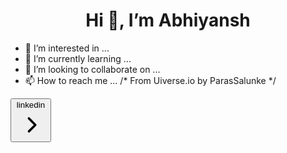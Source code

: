 <img align="" src="" alt="">

<h1 align="center">Hi 👋, I’m Abhiyansh</h1>



- 👀 I’m interested in ...
- 🌱 I’m currently learning ...
- 💞️ I’m looking to collaborate on ...
- 📫 How to reach me ...
/* From Uiverse.io by ParasSalunke */ 
<div class="flex items-center justify-center h-screen">
  <div class="relative group">
    <button
      class="relative inline-block p-px font-semibold leading-6 text-white bg-gray-800 shadow-2xl cursor-pointer rounded-xl shadow-zinc-900 transition-transform duration-300 ease-in-out hover:scale-105 active:scale-95"
    >
      <span
        class="absolute inset-0 rounded-xl bg-gradient-to-r from-teal-400 via-blue-500 to-purple-500 p-[2px] opacity-0 transition-opacity duration-500 group-hover:opacity-100"
      ></span>
      <span class="relative z-10 block px-6 py-3 rounded-xl bg-gray-950">
        <div class="relative z-10 flex items-center space-x-2">
          <span class="transition-all duration-500 group-hover:translate-x-1"
            >linkedin</span
          >
          <svg
            class="w-6 h-6 transition-transform duration-500 group-hover:translate-x-1"
            data-slot="icon"
            aria-hidden="true"
            fill="currentColor"
            viewBox="0 0 20 20"
            xmlns="http://www.w3.org/2000/svg"
          >
            <path
              clip-rule="evenodd"
              d="M8.22 5.22a.75.75 0 0 1 1.06 0l4.25 4.25a.75.75 0 0 1 0 1.06l-4.25 4.25a.75.75 0 0 1-1.06-1.06L11.94 10 8.22 6.28a.75.75 0 0 1 0-1.06Z"
              fill-rule="evenodd"
            ></path>
          </svg>
        </div>
      </span>
    </button>
  </div>
</div>
<!---
abhiyanshh27/abhiyanshh27 is a ✨ special ✨ repository because its `README.md` (this file) appears on your GitHub profile.
You can click the Preview link to take a look at your changes.
--->
  
   
